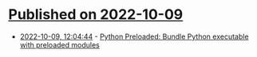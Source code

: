 # [Published on 2022-10-09](index.md)

* [2022-10-09, 12:04:44](https://lobste.rs/s/wbdvze/python_preloaded_bundle_python) - [Python Preloaded: Bundle Python executable with preloaded modules](https://github.com/albertz/python-preloaded)
